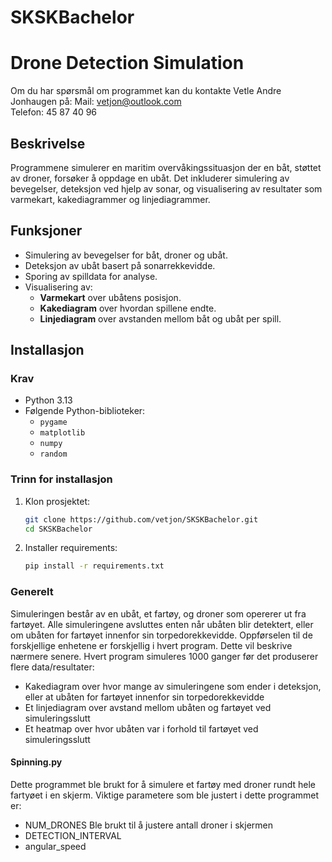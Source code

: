 # SKSKBachelor

# **Drone Detection Simulation**
Om du har spørsmål om programmet kan du kontakte Vetle Andre Jonhaugen på:
  Mail: vetjon@outlook.com  
  Telefon: 45 87 40 96

## **Beskrivelse**
Programmene simulerer en maritim overvåkingssituasjon der en båt, støttet av droner, forsøker å oppdage en ubåt. Det inkluderer simulering av bevegelser, deteksjon ved hjelp av sonar, og visualisering av resultater som varmekart, kakediagrammer og linjediagrammer.

## **Funksjoner**
- Simulering av bevegelser for båt, droner og ubåt.
- Deteksjon av ubåt basert på sonarrekkevidde.
- Sporing av spilldata for analyse.
- Visualisering av:
  - **Varmekart** over ubåtens posisjon.
  - **Kakediagram** over hvordan spillene endte.
  - **Linjediagram** over avstanden mellom båt og ubåt per spill.

## **Installasjon**
### **Krav**
- Python 3.13
- Følgende Python-biblioteker:
  - `pygame`
  - `matplotlib`
  - `numpy`
  - `random`

### **Trinn for installasjon**
1. Klon prosjektet:
   ```bash
   git clone https://github.com/vetjon/SKSKBachelor.git
   cd SKSKBachelor
2. Installer requirements:
   ```bash
   pip install -r requirements.txt

### Generelt
Simuleringen består av en ubåt, et fartøy, og droner som opererer ut fra fartøyet. Alle simuleringene avsluttes enten når ubåten blir detektert, eller om ubåten for fartøyet innenfor sin torpedorekkevidde. Oppførselen til de forskjellige enhetene er forskjellig i hvert program. Dette vil beskrive nærmere senere. Hvert program simuleres 1000 ganger før det produserer flere data/resultater:
  - Kakediagram over hvor mange av simuleringene som ender i deteksjon, eller at ubåten for fartøyet innenfor sin torpedorekkevidde
  - Et linjediagram over avstand mellom ubåten og fartøyet ved simuleringsslutt
  - Et heatmap over hvor ubåten var i forhold til fartøyet ved simuleringsslutt


#### Spinning.py
  Dette programmet ble brukt for å simulere et fartøy med droner rundt hele fartyøet i en skjerm. Viktige parametere som ble justert i dette programmet er: 
  
  - NUM_DRONES
      Ble brukt til å justere antall droner i skjermen
  - DETECTION_INTERVAL
  - angular_speed

  
